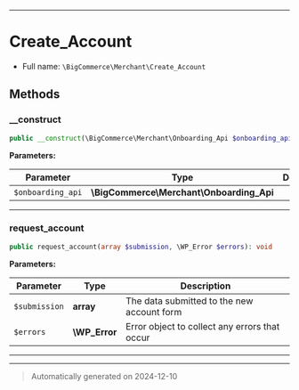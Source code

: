 ***

# Create_Account





* Full name: `\BigCommerce\Merchant\Create_Account`




## Methods


### __construct



```php
public __construct(\BigCommerce\Merchant\Onboarding_Api $onboarding_api): mixed
```








**Parameters:**

| Parameter | Type | Description |
|-----------|------|-------------|
| `$onboarding_api` | **\BigCommerce\Merchant\Onboarding_Api** |  |





***

### request_account



```php
public request_account(array $submission, \WP_Error $errors): void
```








**Parameters:**

| Parameter | Type | Description |
|-----------|------|-------------|
| `$submission` | **array** | The data submitted to the new account form |
| `$errors` | **\WP_Error** | Error object to collect any errors that occur |





***


***
> Automatically generated on 2024-12-10
